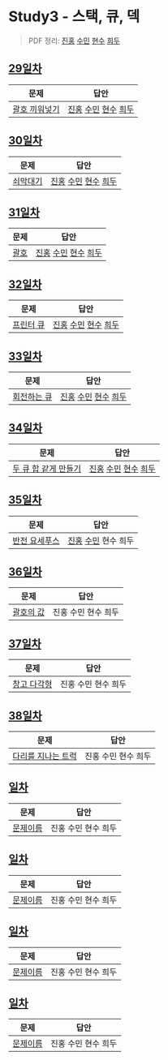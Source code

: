 # Study3 - 스택, 큐, 덱
> PDF 정리: [진홍](self_study/kjh.pdf) [수민](self_study/ysm.pdf) [현수](self_study/hhs.pdf) [희두](self_study/jhd.pdf)

## [29일차](Day29)

| 문제                 | 답안                |
| -------------------- | ------------------- |
| [괄호 끼워넣기](https://www.acmicpc.net/problem/11899) | [진홍](Day29/kjh.kt) [수민](Day29/ysm.cpp) [현수](Day29/hhs.java) [희두](Day29/jhd.cpp) |


## [30일차](Day30)

| 문제                 | 답안                |
| -------------------- | ------------------- |
| [쇠막대기](https://www.acmicpc.net/problem/10799) | [진홍](Day30/kjh.kt) [수민](Day30/ysm.cpp) [현수](Day30/hhs.java) [희두](Day30/jhd.cpp) |

## [31일차](Day31)

| 문제                 | 답안                |
| -------------------- | ------------------- |
| [괄호](https://www.acmicpc.net/problem/9012) | [진홍](Day31/kjh.kt) [수민](Day31/ysm.cpp) [현수](Day31/hhs.java) [희두](Day31/jhd.cpp) |

## [32일차](Day32)

| 문제                 | 답안                |
| -------------------- | ------------------- |
| [프린터 큐](https://www.acmicpc.net/problem/1966) | [진홍](Day32/kjh.kt) [수민](Day32/ysm.cpp) [현수](Day32/hhs.java) [희두](Day32/jhd.cpp) |


## [33일차](Day33)

| 문제                 | 답안                |
| -------------------- | ------------------- |
| [회전하는 큐](https://www.acmicpc.net/problem/1021) | [진홍](Day33/kjh.kt) [수민](Day33/ysm.cpp) [현수](Day33/hhs.java) [희두](Day33/jhd.cpp) |

## [34일차](Day34)

| 문제                 | 답안                |
| -------------------- | ------------------- |
| [두 큐 합 같게 만들기](https://school.programmers.co.kr/learn/courses/30/lessons/118667) | [진홍](kjh.java) [수민](Day34/ysm.cpp) [현수](Day34/hhs.java) [희두](Day34/jhd.cpp) |

## [35일차](Day35)

| 문제                 | 답안                |
| -------------------- | ------------------- |
| [반전 요세푸스](https://www.acmicpc.net/problem/20301) | [진홍](Day35/kjh.kt) [수민](Day35/ysm.cpp) 현수 희두 |

## [36일차](Day36)

| 문제                 | 답안                |
| -------------------- | ------------------- |
| [괄호의 값](https://www.acmicpc.net/problem/2504) | 진홍 수민 현수 희두 |

## [37일차](Day37)

| 문제                 | 답안                |
| -------------------- | ------------------- |
| [창고 다각형](https://www.acmicpc.net/problem/2304) | 진홍 수민 현수 희두 |

## [38일차](Day38)

| 문제                 | 답안                |
| -------------------- | ------------------- |
| [다리를 지나는 트럭](https://school.programmers.co.kr/learn/courses/30/lessons/42583) | 진홍 수민 현수 희두 |

## [일차](Day)

| 문제                 | 답안                |
| -------------------- | ------------------- |
| [문제이름](문제링크) | 진홍 수민 현수 희두 |

## [일차](Day)

| 문제                 | 답안                |
| -------------------- | ------------------- |
| [문제이름](문제링크) | 진홍 수민 현수 희두 |

## [일차](Day)

| 문제                 | 답안                |
| -------------------- | ------------------- |
| [문제이름](문제링크) | 진홍 수민 현수 희두 |

## [일차](Day)

| 문제                 | 답안                |
| -------------------- | ------------------- |
| [문제이름](문제링크) | 진홍 수민 현수 희두 |
